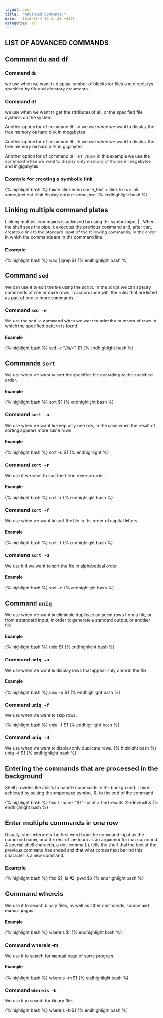 ```yaml
---
layout: post
title:  "Advanced Commands!"
date:   2018-10-4 13:31:20 +0200
categories: ac
---
```


## LIST OF ADVANCED COMMANDS

## Command du and df

### Command ```du``` 
we use when we want to display number of blocks for files and directorys specified by file and directory arguments.

### Command ```df``` 

we use when we want to get the attributes of all, or the specified file systems on the system.

Another option for df command ```df -m```
we use when we want to display the free memory on hard disk in megabytes

Another option for df command ```df -h```
we use when we want to display the free memory on hard disk in gigabytes

Another option for df command ```df -hT /home```
in this example we use the command when we want to display only memory of /home in megabytes and in gigabytes

### Example for creating a symbolic link

{% highlight bash %}
touch slink
echo some_text > slink
ln -s slink some_text
cat slink
display output:
some_text
{% endhighlight bash %}

## Linking multiple command plates

Linking multiple commands is achieved by using the symbol pipe, | .
When the shell sees the pipe, it executes the previous command and, after that, creates a link to the standard input of the following commands, in the order in which the commands are in the command line.

### Example

{% highlight bash %}
who | grep $1
{% endhighlight bash %}

## Command ```sed```
We can use it to edit the file using the script.
In the script we can specify commands of one or more rows, in accordance with the rules that are listed as part of one or more commands.

### Command ```sed -e```
We use the sed -e command when we want to print the numbers of rows in which the specified pattern is found.

#### Example 
{% highlight bash %}
sed -e "/ls/=" $1 
{% endhighlight bash %}

## Commands ```sort```
We use when we want to sort the specified file according to the specified order.

#### Example
{% highlight bash %}
sort $1
{% endhighlight bash %}

### Command ```sort -u```
We use when we want to keep only one row, in the case when the result of sorting appears more same rows.

#### Example 

{% highlight bash %}
sort -u $1
{% endhighlight %}

### Command ```sort -r```
We use if we want to sort the file in reverse order.

#### Example 
{% highlight bash %}
sort -r
{% endhighlight bash %}

### Command ```sort -f```
We use when we want to sort the file in the order of capital letters.

#### Example
{% highlight bash %}
sort -f
{% endhighlight bash %}

### Command ```sort -d```
We use it if we want to sort the file in alphabetical order.

#### Example
{% highlight bash %}
sort -d
{% endhighlight bash %}

## Command ```uniq```
We use when we want to eliminate duplicate adjacent rows from a file, or from a standard input, in order to generate a standard output, or another file.

#### Example
{% highlight bash %}
uniq $1
{% endhighlight bash %}

### Command ```uniq -u```

We use when we want to display rows that appear only once in the file.

#### Example
{% highlight bash %}
uniq -u $1
{% endhighlight bash %}

### Command ```uniq -f```

We use when we want to skip rows.

{% highlight bash %}
uniq -f $1
{% endhighlight bash %}

### Command ```uniq -d```
We use when we want to display only duplicate rows.
{% highlight bash %}
uniq -d $1
{% endhighlight bash %}

## Entering the commands that are processed in the background

Shell provides the ability to handle commands in the background.
This is achieved by setting the ampersand symbol, &, to the end of the command.

{% highlight bash %}
find / -name "$1" -print > find.results 2>/dev/null &
{% endhighlight bash %}

## Enter multiple commands in one row
Usually, shell interprets the first word from the command input as the command name, and the rest of the input as an argument for that command.
A special shell character, a dot-comma (;), tells the shelf that the text of the previous command has ended and that what comes next behind this character is a new command.

### Example
{% highlight bash %}
find $1; ls #2; pwd $3 
{% endhighlight bash %}

## Command whereis

We use it to search binary files, as well as other commands, source and manual pages.

#### Example
{% highlight bash %}
whereis $1
{% endhighlight bash %}

### Command whereis -m

We use it to search for manual page of some program.

#### Example
{% highlight bash %}
whereis -m $1
{% endhighlight bash %} 

### Command ```whereis -b```
We use it to search for binary files.

{% highlight bash %}
whereis -b $1
{% endhighlight bash %}
